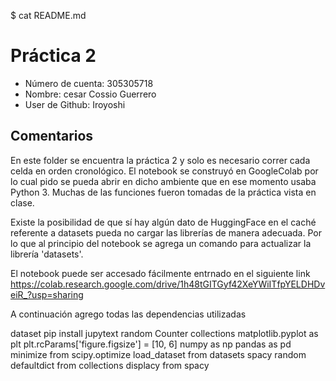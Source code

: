$ cat README.md

# **Práctica 2**

- Número de cuenta: 305305718
- Nombre: cesar Cossio Guerrero
- User de Github: Iroyoshi


## **Comentarios**

En este folder se encuentra la práctica 2 y solo es necesario
correr cada celda en orden cronológico. El notebook se construyó
en GoogleColab por lo cual pido se pueda abrir en dicho ambiente
que en ese momento usaba Python 3. Muchas de las funciones
fueron tomadas de la práctica vista en clase.

Existe la posibilidad de que sí hay algún dato de HuggingFace en
el caché referente a datasets pueda no cargar las librerías de manera
adecuada. Por lo que al principio del notebook se agrega un comando
para actualizar la librería 'datasets'.

El notebook puede ser accesado fácilmente entrnado en el siguiente link
https://colab.research.google.com/drive/1h48tGITGyf42XeYWiITfpYELDHDveiR_?usp=sharing

A continuación agrego todas las dependencias utilizadas

dataset
pip install jupytext
random
Counter collections 
matplotlib.pyplot as plt
plt.rcParams['figure.figsize'] = [10, 6]
numpy as np
pandas as pd
minimize from scipy.optimize
load_dataset from datasets
spacy
random
defaultdict from collections
displacy from spacy